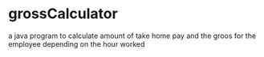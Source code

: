 # grossCalculator
a java program to calculate amount of take home pay and the groos for the employee depending on the hour worked
